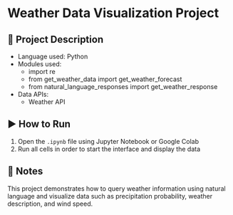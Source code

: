 # Weather Data Visualization Project

## 📘 Project Description

- Language used: Python
- Modules used:
  - import re
  - from get_weather_data import get_weather_forecast
  - from natural_language_responses import get_weather_response
- Data APIs:
  - Weather API

## ▶️ How to Run

1. Open the `.ipynb` file using Jupyter Notebook or Google Colab  
2. Run all cells in order to start the interface and display the data

## 📝 Notes

This project demonstrates how to query weather information using natural language and visualize data such as precipitation probability, weather description, and wind speed.
